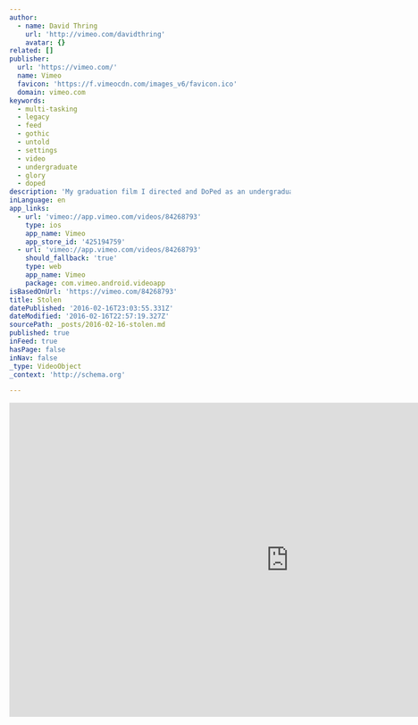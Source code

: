```yaml
---
author:
  - name: David Thring
    url: 'http://vimeo.com/davidthring'
    avatar: {}
related: []
publisher:
  url: 'https://vimeo.com/'
  name: Vimeo
  favicon: 'https://f.vimeocdn.com/images_v6/favicon.ico'
  domain: vimeo.com
keywords:
  - multi-tasking
  - legacy
  - feed
  - gothic
  - untold
  - settings
  - video
  - undergraduate
  - glory
  - doped
description: 'My graduation film I directed and DoPed as an undergraduate back in 2010. A curious Gothic tale of a land with dark history, set in a time of war. A young woman, her dreams crushed, uncovers an untold legacy. A legacy best left to lie.'
inLanguage: en
app_links:
  - url: 'vimeo://app.vimeo.com/videos/84268793'
    type: ios
    app_name: Vimeo
    app_store_id: '425194759'
  - url: 'vimeo://app.vimeo.com/videos/84268793'
    should_fallback: 'true'
    type: web
    app_name: Vimeo
    package: com.vimeo.android.videoapp
isBasedOnUrl: 'https://vimeo.com/84268793'
title: Stolen
datePublished: '2016-02-16T23:03:55.331Z'
dateModified: '2016-02-16T22:57:19.327Z'
sourcePath: _posts/2016-02-16-stolen.md
published: true
inFeed: true
hasPage: false
inNav: false
_type: VideoObject
_context: 'http://schema.org'

---
```

<iframe src="https://cdn.embedly.com/widgets/media.html?src=https%3A%2F%2Fplayer.vimeo.com%2Fvideo%2F84268793&amp;url=https%3A%2F%2Fvimeo.com%2F84268793&amp;image=http%3A%2F%2Fi.vimeocdn.com%2Fvideo%2F461071758_1280.jpg&amp;key=b7d04c9b404c499eba89ee7072e1c4f7&amp;type=text%2Fhtml&amp;schema=vimeo" width="1000" height="563" scrolling="no" frameborder="0" allowfullscreen="allowfullscreen" style=""></iframe>
